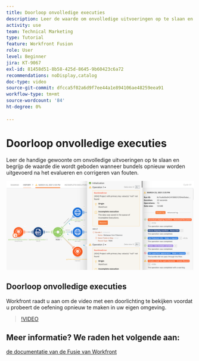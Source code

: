 ```yaml
---
title: Doorloop onvolledige executies
description: Leer de waarde om onvolledige uitvoeringen op te slaan en dan bundels opnieuw in werking te stellen na het evalueren van en het verbeteren van fouten in  [!DNL Adobe Workfront Fusion].
activity: use
team: Technical Marketing
type: Tutorial
feature: Workfront Fusion
role: User
level: Beginner
jira: KT-9067
exl-id: 81458d51-8b58-425d-8645-9b60423c6a72
recommendations: noDisplay,catalog
doc-type: video
source-git-commit: dfcca5f02a6d9f7ee44a1e894106ae48259eea91
workflow-type: tm+mt
source-wordcount: '84'
ht-degree: 0%

---
```


# Doorloop onvolledige executies

Leer de handige gewoonte om onvolledige uitvoeringen op te slaan en begrijp de waarde die wordt geboden wanneer bundels opnieuw worden uitgevoerd na het evalueren en corrigeren van fouten.

![ een beeld van een scenario met fout behandeling ](assets/troubleshooting-and-error-handling-8.png)

## Doorloop onvolledige executies

Workfront raadt u aan om de video met een doorlichting te bekijken voordat u probeert de oefening opnieuw te maken in uw eigen omgeving.

>[!VIDEO](https://video.tv.adobe.com/v/335308/?quality=12&learn=on&enablevpops)

## Meer informatie? We raden het volgende aan:

[ de documentatie van de Fusie van Workfront ](https://experienceleague.adobe.com/en/docs/workfront-fusion/using/get-started-with-fusion/understand-workfront-fusion/workfront-fusion-overview)
